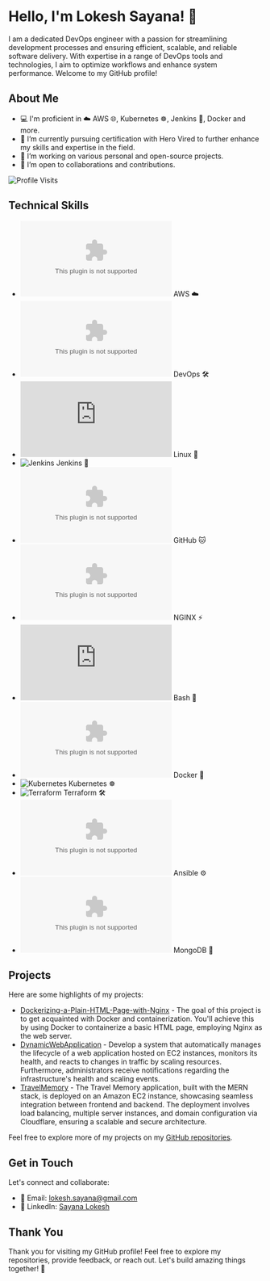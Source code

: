# Hello, I'm Lokesh Sayana! 👋

I am a dedicated DevOps engineer with a passion for streamlining development processes and ensuring efficient, scalable, and reliable software delivery. With expertise in a range of DevOps tools and technologies, I aim to optimize workflows and enhance system performance. Welcome to my GitHub profile!


## About Me

- 💻 I'm proficient in ☁️ AWS 🌐, Kubernetes ☸️, Jenkins 🔧, Docker and more.
- 🌱 I’m currently pursuing certification with Hero Vired to further enhance my skills and expertise in the field.
- 🔭 I’m working on various personal and open-source projects.
- 🤝 I’m open to collaborations and contributions.

![Profile Visits](https://komarev.com/ghpvc/?username=sayanalokesh&label=Profile%20Visits&color=0e75b6&style=flat)

## Technical Skills

- ![Amazon Web Services](https://logo.clearbit.com/aws.amazon.com) AWS ☁️
- ![DevOps](https://logo.clearbit.com/devops.com) DevOps 🛠️
- ![Linux](https://logo.clearbit.com/linuxfoundation.org) Linux 🐧
- ![Jenkins](https://logo.clearbit.com/jenkins.io) Jenkins 🔧
- ![GitHub](https://logo.clearbit.com/github.com) GitHub 🐱
- ![NGINX](https://logo.clearbit.com/nginx.com) NGINX ⚡
- ![Bash](https://logo.clearbit.com/gnu.org) Bash 🐚
- ![Docker](https://logo.clearbit.com/docker.com) Docker 🐳
- ![Kubernetes](https://logo.clearbit.com/kubernetes.io) Kubernetes ☸️
- ![Terraform](https://logo.clearbit.com/terraform.io) Terraform 🛠️
- ![Ansible](https://logo.clearbit.com/ansible.com) Ansible ⚙️
- ![MongoDB](https://logo.clearbit.com/mongodb.com) MongoDB 🍃


## Projects

Here are some highlights of my projects:

- [Dockerizing-a-Plain-HTML-Page-with-Nginx](https://github.com/sayanalokesh/Dockerizing-a-Plain-HTML-Page-with-Nginx) - The goal of this project is to get acquainted with Docker and containerization. You'll achieve this by using Docker to containerize a basic HTML page, employing Nginx as the web server.
- [DynamicWebApplication](link-to-project) - Develop a system that automatically manages the lifecycle of a web application hosted on EC2 instances, monitors its health, and reacts to changes in traffic by scaling resources. Furthermore, administrators receive notifications regarding the infrastructure's health and scaling events.
- [TravelMemory]([link-to-project](https://github.com/sayanalokesh/TravelMemory)) - The Travel Memory application, built with the MERN stack, is deployed on an Amazon EC2 instance, showcasing seamless integration between frontend and backend. The deployment involves load balancing, multiple server instances, and domain configuration via Cloudflare, ensuring a scalable and secure architecture.

Feel free to explore more of my projects on my [GitHub repositories](https://github.com/sayanalokesh).

## Get in Touch

Let's connect and collaborate:

- 📧 Email: lokesh.sayana@gmail.com
- 💬 LinkedIn: [Sayana Lokesh](www.linkedin.com/in/lokeshsayana)

## Thank You

Thank you for visiting my GitHub profile! Feel free to explore my repositories, provide feedback, or reach out. Let's build amazing things together! 🚀

<!--
**sayanalokesh/sayanalokesh** is a ✨ _special_ ✨ repository because its `README.md` (this file) appears on your GitHub profile.

Here are some ideas to get you started:

- 🔭 I’m currently working on ...
- 🌱 I’m currently learning ...
- 👯 I’m looking to collaborate on ...
- 🤔 I’m looking for help with ...
- 💬 Ask me about ...
- 📫 How to reach me: ...
- 😄 Pronouns: ...
- ⚡ Fun fact: ...
-->
